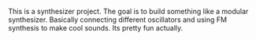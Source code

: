 This is a synthesizer project. The goal is to build something like a modular
synthesizer. Basically connecting different oscillators and using FM synthesis
to make cool sounds. Its pretty fun actually.
